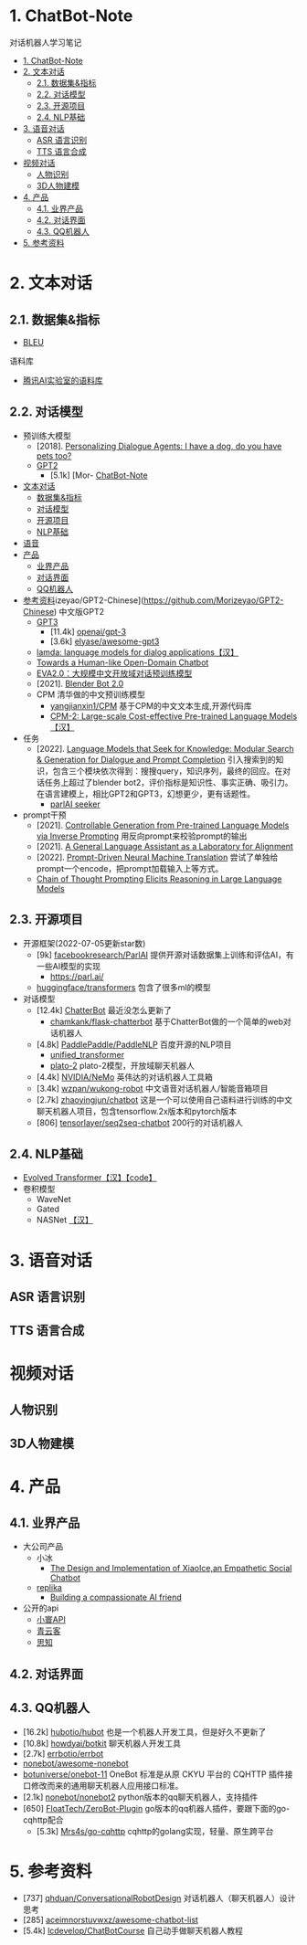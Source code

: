 # 1. ChatBot-Note
对话机器人学习笔记

- [1. ChatBot-Note](#1-chatbot-note)
- [2. 文本对话](#2-文本对话)
  - [2.1. 数据集&指标](#21-数据集指标)
  - [2.2. 对话模型](#22-对话模型)
  - [2.3. 开源项目](#23-开源项目)
  - [2.4. NLP基础](#24-nlp基础)
- [3. 语音对话](#3-语音对话)
  - [ASR 语言识别](#asr-语言识别)
  - [TTS 语言合成](#tts-语言合成)
- [视频对话](#视频对话)
  - [人物识别](#人物识别)
  - [3D人物建模](#3d人物建模)
- [4. 产品](#4-产品)
  - [4.1. 业界产品](#41-业界产品)
  - [4.2. 对话界面](#42-对话界面)
  - [4.3. QQ机器人](#43-qq机器人)
- [5. 参考资料](#5-参考资料)


# 2. 文本对话

## 2.1. 数据集&指标

- [BLEU](https://blog.csdn.net/qq_36652619/article/details/87544918)

语料库
- [腾讯AI实验室的语料库](https://ai.tencent.com/ailab/nlp/zh/download.html)

## 2.2. 对话模型

- 预训练大模型
  - [2018]. [Personalizing Dialogue Agents: I have a dog, do you have pets too?](https://arxiv.org/abs/1801.07243) 
  - [GPT2]()
    - [5.1k] [Mor- [ChatBot-Note](#chatbot-note)
- [文本对话](#文本对话)
  - [数据集&指标](#数据集指标)
  - [对话模型](#对话模型)
  - [开源项目](#开源项目)
  - [NLP基础](#nlp基础)
- [语音](#语音)
- [产品](#产品)
  - [业界产品](#业界产品)
  - [对话界面](#对话界面)
  - [QQ机器人](#qq机器人)
- [参考资料](#参考资料)izeyao/GPT2-Chinese](https://github.com/Morizeyao/GPT2-Chinese) 中文版GPT2
  - [GPT3]()
    - [11.4k] [openai/gpt-3](https://github.com/openai/gpt-3) 
    - [3.6k] [elyase/awesome-gpt3](https://github.com/elyase/awesome-gpt3)
  - [lamda: language models for dialog applications](https://arxiv.org/pdf/2201.08239.pdf)[【汉】](https://zhuanlan.zhihu.com/p/462022601)
  - [Towards a Human-like Open-Domain Chatbot](https://arxiv.org/abs/2001.09977)
  - [EVA2.0：大规模中文开放域对话预训练模型](https://blog.csdn.net/weixin_42001089/article/details/123595667)
  - [2021]. [Blender Bot 2.0](https://ai.facebook.com/blog/blender-bot-2-an-open-source-chatbot-that-builds-long-term-memory-and-searches-the-internet/)
  - CPM 清华做的中文预训练模型
    - [yangjianxin1/CPM](https://github.com/yangjianxin1/CPM) 基于CPM的中文文本生成,开源代码库
    - [CPM-2: Large-scale Cost-effective Pre-trained Language Models](https://arxiv.org/pdf/2106.10715.pdf) [【汉】](https://blog.csdn.net/BAAIBeijing/article/details/118125026)
- 任务
  - [2022]. [Language Models that Seek for Knowledge: Modular Search & Generation for Dialogue and Prompt Completion](https://arxiv.org/abs/2203.13224) 引入搜索到的知识，包含三个模块依次得到：搜搜query，知识序列，最终的回应。在对话任务上超过了blender bot2，评价指标是知识性、事实正确、吸引力。在语言建模上，相比GPT2和GPT3，幻想更少，更有话题性。
      - [parlAI seeker](https://github.com/MiniMax-AI/ParlAI/tree/main/projects/seeker)
- prompt干预
  - [2021]. [Controllable Generation from Pre-trained Language Models via Inverse Prompting](https://arxiv.org/pdf/2103.10685.pdf) 用反向prompt来校验prompt的输出
  - [2021]. [A General Language Assistant as a Laboratory for Alignment](https://arxiv.org/abs/2112.00861) 
  - [2022]. [Prompt-Driven Neural Machine Translation](https://aclanthology.org/2022.findings-acl.203.pdf) 尝试了单独给prompt一个encode，把prompt加载输入上等方式。
  - [Chain of Thought Prompting Elicits Reasoning in Large Language Models](https://arxiv.org/abs/2201.11903)


## 2.3. 开源项目

- 开源框架(2022-07-05更新star数)
  - [9k] [facebookresearch/ParlAI](https://github.com/facebookresearch/ParlAI) 提供开源对话数据集上训练和评估AI，有一些AI模型的实现
    - https://parl.ai/
  - [huggingface/transformers](https://github.com/huggingface/transformers) 包含了很多ml的模型  
- 对话模型  
  - [12.4k] [ChatterBot](https://github.com/gunthercox/ChatterBot) 最近没怎么更新了
    - [chamkank/flask-chatterbot](https://github.com/chamkank/flask-chatterbot) 基于ChatterBot做的一个简单的web对话机器人
  - [4.8k] [PaddlePaddle/PaddleNLP](https://github.com/PaddlePaddle/PaddleNLP) 百度开源的NLP项目
    - [unified_transformer](https://github.com/PaddlePaddle/PaddleNLP/tree/develop/examples/dialogue/unified_transformer)  
    - [plato-2](https://github.com/PaddlePaddle/PaddleNLP/tree/develop/examples/dialogue/plato-2)   plato-2模型，开放域聊天机器人
  - [4.4k] [NVIDIA/NeMo](https://github.com/NVIDIA/NeMo) 英伟达的对话机器人工具箱
  - [3.4k] [wzpan/wukong-robot](https://github.com/wzpan/wukong-robot) 中文语音对话机器人/智能音箱项目
  - [2.7k] [zhaoyingjun/chatbot](https://github.com/zhaoyingjun/chatbot) 这是一个可以使用自己语料进行训练的中文聊天机器人项目，包含tensorflow.2x版本和pytorch版本
  - [806] [tensorlayer/seq2seq-chatbot](https://github.com/tensorlayer/seq2seq-chatbot) 200行的对话机器人


## 2.4. NLP基础
- [Evolved Transformer](https://arxiv.org/abs/1901.11117)[【汉】](https://nopsled.blog.csdn.net/article/details/108713234)[【code】](https://github.com/Shikhar-S/EvolvedTransformer)
- 卷积模型
  - WaveNet
  - Gated
  - NASNet [【汉】](https://zhuanlan.zhihu.com/p/52616166)

# 3. 语音对话
## ASR 语言识别

## TTS 语言合成

# 视频对话

## 人物识别

## 3D人物建模

# 4. 产品 
  
## 4.1. 业界产品

- 大公司产品
  - 小冰
    - [The Design and Implementation of XiaoIce,an Empathetic Social Chatbot](https://arxiv.org/pdf/1812.08989.pdf) 
  - [replika](https://replika.ai/)
    - [Building a compassionate AI friend](https://blog.replika.com/posts/building-a-compassionate-ai-friend) 
- 公开的api
  - [小寰API](http://81.70.100.130/) 
  - [青云客](http://api.qingyunke.com/)
  - [思知](https://www.ownthink.com/robot.html)


## 4.2. 对话界面


## 4.3. QQ机器人

- [16.2k] [hubotio/hubot](https://github.com/hubotio/hubot) 也是一个机器人开发工具，但是好久不更新了
- [10.8k] [howdyai/botkit](https://github.com/howdyai/botkit) 聊天机器人开发工具
- [2.7k] [errbotio/errbot](https://github.com/errbotio/errbot/)
- [nonebot/awesome-nonebot](https://github.com/nonebot/awesome-nonebot)
- [botuniverse/onebot-11](https://github.com/botuniverse/onebot-11) OneBot 标准是从原 CKYU 平台的 CQHTTP 插件接口修改而来的通用聊天机器人应用接口标准。
- [2.1k] [nonebot/nonebot2](https://github.com/nonebot/nonebot2) python版本的qq聊天机器人，支持插件
- [650] [FloatTech/ZeroBot-Plugin](https://github.com/FloatTech/ZeroBot-Plugin) go版本的qq机器人插件，要跟下面的go-cqhttp配合
  - [5.3k] [Mrs4s/go-cqhttp](https://github.com/Mrs4s/go-cqhttp) cqhttp的golang实现，轻量、原生跨平台

# 5. 参考资料
- [737] [qhduan/ConversationalRobotDesign](https://github.com/qhduan/ConversationalRobotDesign) 对话机器人（聊天机器人）设计思考
- [285] [aceimnorstuvwxz/awesome-chatbot-list](https://github.com/aceimnorstuvwxz/awesome-chatbot-list) 
- [5.4k] [lcdevelop/ChatBotCourse](https://github.com/lcdevelop/ChatBotCourse) 自己动手做聊天机器人教程